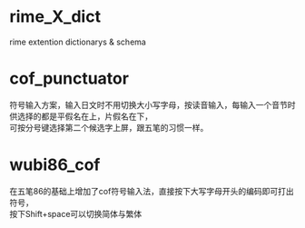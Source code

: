 # rime_X_dict
rime extention dictionarys &amp; schema

# cof_punctuator
符号输入方案，输入日文时不用切换大小写字母，按读音输入，每输入一个音节时供选择的都是平假名在上，片假名在下，<br>
可按分号键选择第二个候选字上屏，跟五笔的习惯一样。

# wubi86_cof
在五笔86的基础上增加了cof符号输入法，直接按下大写字母开头的编码即可打出符号，<br>
按下Shift+space可以切换简体与繁体
